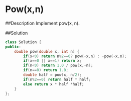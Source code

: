Pow(x,n)
=======

##Description
Implement pow(x, n).

##Solution
```cpp
class Solution {
public:
    double pow(double x, int n) {
        if(x<0) return n%2==0? pow(-x,n) : -pow(-x,n);
        if(x==0 || x==1) return x;
        if(n<0) return 1.0 / pow(x,-n);
        if(n==0) return 1.0;
        double half = pow(x, n/2);
        if(n%2==0) return half * half;
        else return x * half *half;
    }
};
```